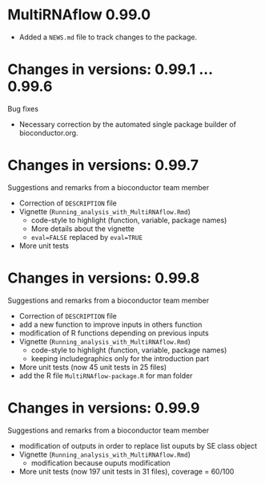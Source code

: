 # MultiRNAflow 0.99.0

* Added a `NEWS.md` file to track changes to the package.

# Changes in versions: 0.99.1 ... 0.99.6

Bug fixes

* Necessary correction by the automated single package builder of bioconductor.org.

# Changes in versions: 0.99.7

Suggestions and remarks from a bioconductor team member

* Correction of `DESCRIPTION` file
* Vignette (`Running_analysis_with_MultiRNAflow.Rmd`)
  - code-style to highlight (function, variable, package names)
  - More details about the vignette
  - `eval=FALSE` replaced by `eval=TRUE`
* More unit tests

# Changes in versions: 0.99.8

Suggestions and remarks from a bioconductor team member

* Correction of `DESCRIPTION` file
* add a new function to improve inputs in others function
* modification of R functions depending on previous inputs
* Vignette (`Running_analysis_with_MultiRNAflow.Rmd`)
  - code-style to highlight (function, variable, package names)
  - keeping includegraphics only for the introduction part
* More unit tests (now 45 unit tests in 25 files)
* add the R file `MultiRNAflow-package.R` for man folder

# Changes in versions: 0.99.9

Suggestions and remarks from a bioconductor team member

* modification of outputs in order to replace list ouputs by SE class object
* Vignette (`Running_analysis_with_MultiRNAflow.Rmd`)
  - modification because ouputs modification 
* More unit tests (now 197 unit tests in 31 files), coverage = 60/100


